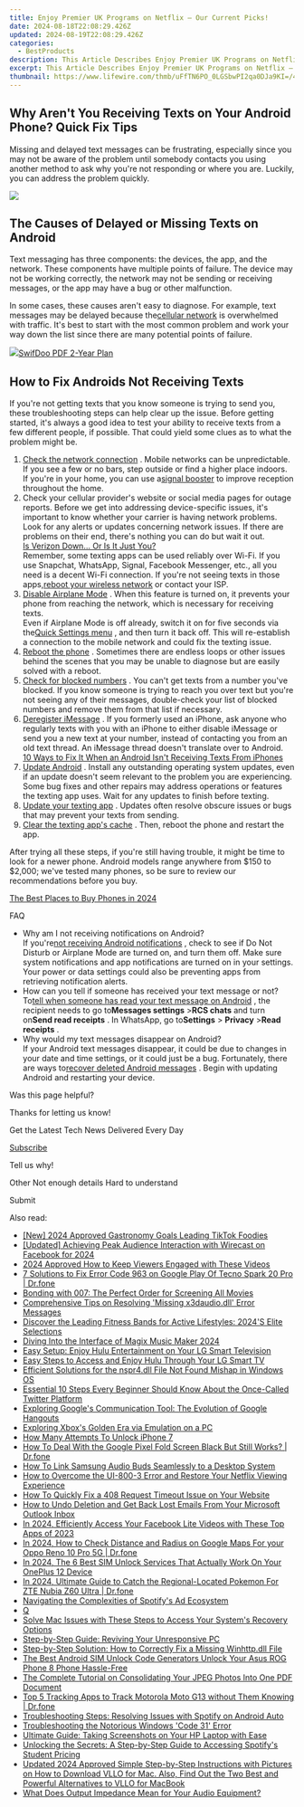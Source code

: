 ```yaml
---
title: Enjoy Premier UK Programs on Netflix – Our Current Picks!
date: 2024-08-18T22:08:29.426Z
updated: 2024-08-19T22:08:29.426Z
categories:
  - BestProducts
description: This Article Describes Enjoy Premier UK Programs on Netflix – Our Current Picks!
excerpt: This Article Describes Enjoy Premier UK Programs on Netflix – Our Current Picks!
thumbnail: https://www.lifewire.com/thmb/uFfTN6PO_0LGSbwPI2qa0DJa9KI=/400x300/filters:no_upscale():max_bytes(150000):strip_icc():format(webp)/british-baking-show-14aa4023f7c141d3b75a78a6ce508d97.jpg
---
```


## Why Aren't You Receiving Texts on Your Android Phone? Quick Fix Tips
 Missing and delayed text messages can be frustrating, especially since you may not be aware of the problem until somebody contacts you using another method to ask why you're not responding or where you are. Luckily, you can address the problem quickly.

<!-- affiliate ads begin -->
<a href="https://store.nero.com/order/checkout.php?PRODS=22889392&QTY=1&AFFILIATE=108875&CART=1"><img src="http://webstatic.nero.com/nero2015-com-wAssets/img/affiliate/media/banner728-90eng.jpg" border="0"></a>
<!-- affiliate ads end -->
## The Causes of Delayed or Missing Texts on Android

 Text messaging has three components: the devices, the app, and the network. These components have multiple points of failure. The device may not be working correctly, the network may not be sending or receiving messages, or the app may have a bug or other malfunction.

 In some cases, these causes aren't easy to diagnose. For example, text messages may be delayed because the[cellular network](https://www.lifewire.com/how-does-a-mobile-network-work-2373338) is overwhelmed with traffic. It's best to start with the most common problem and work your way down the list since there are many potential points of failure.

<!-- affiliate ads begin -->
<a href="https://purchase.swifdoo.com/order/checkout.php?PRODS=40002580&QTY=1&AFFILIATE=108875&CART=1"><img src="https://secure.avangate.com/images/merchant/8b932759a5a04ddb34bf79e3f9072e4b/products/3_Product%20box%20white-1024x1024.png" border="0">SwifDoo PDF 2-Year Plan</a>
<!-- affiliate ads end -->
## How to Fix Androids Not Receiving Texts

 If you're not getting texts that you know someone is trying to send you, these troubleshooting steps can help clear up the issue. Before getting started, it's always a good idea to test your ability to receive texts from a few different people, if possible. That could yield some clues as to what the problem might be.

1. [Check the network connection](https://www.lifewire.com/check-network-connection-status-of-wireless-devices-818268) . Mobile networks can be unpredictable. If you see a few or no bars, step outside or find a higher place indoors. If you're in your home, you can use a[signal booster](https://www.lifewire.com/cell-phone-signal-boosters-4148146) to improve reception throughout the home.
2. Check your cellular provider's website or social media pages for outage reports. Before we get into addressing device-specific issues, it's important to know whether your carrier is having network problems.  
 Look for any alerts or updates concerning network issues. If there are problems on their end, there's nothing you can do but wait it out.  
[Is Verizon Down... Or Is It Just You?](https://www.lifewire.com/is-verizon-down-or-is-it-just-you-5069423)  
 Remember, some texting apps can be used reliably over Wi-Fi. If you use Snapchat, WhatsApp, Signal, Facebook Messenger, etc., all you need is a decent Wi-Fi connection. If you're not seeing texts in those apps,[reboot your wireless network](https://www.lifewire.com/how-to-properly-restart-a-router-modem-2624570) or contact your ISP.
3. [Disable Airplane Mode](https://www.lifewire.com/turn-airplane-mode-on-or-off-on-android-5212172) . When this feature is turned on, it prevents your phone from reaching the network, which is necessary for receiving texts.  
 Even if Airplane Mode is off already, switch it on for five seconds via the[Quick Settings menu](https://www.lifewire.com/quick-settings-menu-android-4121299) , and then turn it back off. This will re-establish a connection to the mobile network and could fix the texting issue.
4. [Reboot the phone](https://www.lifewire.com/reboot-android-smartphone-or-tablet-4127180) . Sometimes there are endless loops or other issues behind the scenes that you may be unable to diagnose but are easily solved with a reboot.
5. [Check for blocked numbers](https://www.lifewire.com/how-to-unblock-a-number-android-phone-4161082) . You can't get texts from a number you've blocked. If you know someone is trying to reach you over text but you're not seeing any of their messages, double-check your list of blocked numbers and remove them from that list if necessary.
6. [Deregister iMessage](https://www.lifewire.com/fix-the-imessage-android-bug-with-this-free-tool-1999583) . If you formerly used an iPhone, ask anyone who regularly texts with you with an iPhone to either disable iMessage or send you a new text at your number, instead of contacting you from an old text thread. An iMessage thread doesn't translate over to Android.  
[10 Ways to Fix It When an Android Isn't Receiving Texts From iPhones](https://www.lifewire.com/fix-android-not-receiving-texts-from-iphone-7105489)
7. [Update Android](https://www.lifewire.com/update-your-android-os-121662) . Install any outstanding operating system updates, even if an update doesn't seem relevant to the problem you are experiencing. Some bug fixes and other repairs may address operations or features the texting app uses. Wait for any updates to finish before texting.
8. [Update your texting app](https://www.lifewire.com/update-apps-on-android-7106106) . Updates often resolve obscure issues or bugs that may prevent your texts from sending.
9. [Clear the texting app's cache](https://www.lifewire.com/clear-cache-android-4157780) . Then, reboot the phone and restart the app.

 After trying all these steps, if you're still having trouble, it might be time to look for a newer phone. Android models range anywhere from $150 to $2,000; we've tested many phones, so be sure to review our recommendations before you buy.  

[The Best Places to Buy Phones in 2024](https://www.lifewire.com/best-places-to-buy-cell-phones-580000)

 FAQ

* Why am I not receiving notifications on Android?  
 If you're[not receiving Android notifications](https://www.lifewire.com/how-to-fix-it-when-notifications-are-not-showing-up-on-android-5191032) , check to see if Do Not Disturb or Airplane Mode are turned on, and turn them off. Make sure system notifications and app notifications are turned on in your settings. Your power or data settings could also be preventing apps from retrieving notification alerts.
* How can you tell if someone has received your text message or not?  
 To[tell when someone has read your text message on Android](https://www.lifewire.com/read-my-text-message-4148206) , the recipient needs to go to**Messages settings** \>**RCS chats** and turn on**Send read receipts** . In WhatsApp, go to**Settings** \> **Privacy** \>**Read receipts** .
* Why would my text messages disappear on Android?  
 If your Android text messages disappear, it could be due to changes in your date and time settings, or it could just be a bug. Fortunately, there are ways to[recover deleted Android messages](https://www.lifewire.com/recover-deleted-texts-on-android-4174108) . Begin with updating Android and restarting your device.

Was this page helpful?

Thanks for letting us know!

 Get the Latest Tech News Delivered Every Day

[Subscribe](https://www.lifewire.com/#)

Tell us why!

 Other  Not enough details  Hard to understand

 Submit

<ins class="adsbygoogle"
     style="display:block"
     data-ad-format="autorelaxed"
     data-ad-client="ca-pub-7571918770474297"
     data-ad-slot="1223367746"></ins>



<ins class="adsbygoogle"
     style="display:block"
     data-ad-client="ca-pub-7571918770474297"
     data-ad-slot="8358498916"
     data-ad-format="auto"
     data-full-width-responsive="true"></ins>

<span class="atpl-alsoreadstyle">Also read:</span>
<div><ul>
<li><a href="https://tiktok-video-recordings.techidaily.com/new-2024-approved-gastronomy-goals-leading-tiktok-foodies/"><u>[New] 2024 Approved  Gastronomy Goals  Leading TikTok Foodies</u></a></li>
<li><a href="https://facebook-video-recording.techidaily.com/updated-achieving-peak-audience-interaction-with-wirecast-on-facebook-for-2024/"><u>[Updated] Achieving Peak Audience Interaction with Wirecast on Facebook for 2024</u></a></li>
<li><a href="https://some-knowledge.techidaily.com/2024-approved-how-to-keep-viewers-engaged-with-these-videos/"><u>2024 Approved  How to Keep Viewers Engaged with These Videos</u></a></li>
<li><a href="https://howto.techidaily.com/7-solutions-to-fix-error-code-963-on-google-play-of-tecno-spark-20-pro-drfone-by-drfone-fix-android-problems-fix-android-problems/"><u>7 Solutions to Fix Error Code 963 on Google Play Of Tecno Spark 20 Pro | Dr.fone</u></a></li>
<li><a href="https://techtrends.techidaily.com/bonding-with-007-the-perfect-order-for-screening-all-movies/"><u>Bonding with 007: The Perfect Order for Screening All Movies</u></a></li>
<li><a href="https://techtrends.techidaily.com/comprehensive-tips-on-resolving-missing-x3daudiodll-error-messages/"><u>Comprehensive Tips on Resolving 'Missing x3daudio.dll' Error Messages</u></a></li>
<li><a href="https://buynow-marvelous.techidaily.com/discover-the-leading-fitness-bands-for-active-lifestyles-2024s-elite-selections/"><u>Discover the Leading Fitness Bands for Active Lifestyles: 2024'S Elite Selections</u></a></li>
<li><a href="https://extra-information.techidaily.com/diving-into-the-interface-of-magix-music-maker-2024/"><u>Diving Into the Interface of Magix Music Maker 2024</u></a></li>
<li><a href="https://techtrends.techidaily.com/easy-setup-enjoy-hulu-entertainment-on-your-lg-smart-television/"><u>Easy Setup: Enjoy Hulu Entertainment on Your LG Smart Television</u></a></li>
<li><a href="https://techtrends.techidaily.com/easy-steps-to-access-and-enjoy-hulu-through-your-lg-smart-tv/"><u>Easy Steps to Access and Enjoy Hulu Through Your LG Smart TV</u></a></li>
<li><a href="https://techtrends.techidaily.com/efficient-solutions-for-the-nspr4dll-file-not-found-mishap-in-windows-os/"><u>Efficient Solutions for the nspr4.dll File Not Found Mishap in Windows OS</u></a></li>
<li><a href="https://techtrends.techidaily.com/essential-10-steps-every-beginner-should-know-about-the-once-called-twitter-platform/"><u>Essential 10 Steps Every Beginner Should Know About the Once-Called Twitter Platform</u></a></li>
<li><a href="https://techtrends.techidaily.com/exploring-googles-communication-tool-the-evolution-of-google-hangouts/"><u>Exploring Google's Communication Tool: The Evolution of Google Hangouts</u></a></li>
<li><a href="https://games-able.techidaily.com/exploring-xboxs-golden-era-via-emulation-on-a-pc/"><u>Exploring Xbox's Golden Era via Emulation on a PC</u></a></li>
<li><a href="https://ios-unlock.techidaily.com/how-many-attempts-to-unlock-iphone-7-by-drfone-ios/"><u>How Many Attempts To Unlock iPhone 7</u></a></li>
<li><a href="https://change-location.techidaily.com/how-to-deal-with-the-google-pixel-fold-screen-black-but-still-works-drfone-by-drfone-fix-android-problems-fix-android-problems/"><u>How To Deal With the Google Pixel Fold Screen Black But Still Works? | Dr.fone</u></a></li>
<li><a href="https://techtrends.techidaily.com/how-to-link-samsung-audio-buds-seamlessly-to-a-desktop-system/"><u>How To Link Samsung Audio Buds Seamlessly to a Desktop System</u></a></li>
<li><a href="https://techtrends.techidaily.com/how-to-overcome-the-ui-800-3-error-and-restore-your-netflix-viewing-experience/"><u>How to Overcome the UI-800-3 Error and Restore Your Netflix Viewing Experience</u></a></li>
<li><a href="https://techtrends.techidaily.com/how-to-quickly-fix-a-408-request-timeout-issue-on-your-website/"><u>How To Quickly Fix a 408 Request Timeout Issue on Your Website</u></a></li>
<li><a href="https://techtrends.techidaily.com/1722896377922-how-to-undo-deletion-and-get-back-lost-emails-from-your-microsoft-outlook-inbox/"><u>How to Undo Deletion and Get Back Lost Emails From Your Microsoft Outlook Inbox</u></a></li>
<li><a href="https://facebook-video-content.techidaily.com/in-2024-efficiently-access-your-facebook-lite-videos-with-these-top-apps-of-2023/"><u>In 2024, Efficiently Access Your Facebook Lite Videos with These Top Apps of 2023</u></a></li>
<li><a href="https://android-location-track.techidaily.com/in-2024-how-to-check-distance-and-radius-on-google-maps-for-your-oppo-reno-10-pro-5g-drfone-by-drfone-virtual-android/"><u>In 2024, How to Check Distance and Radius on Google Maps For your Oppo Reno 10 Pro 5G | Dr.fone</u></a></li>
<li><a href="https://sim-unlock.techidaily.com/in-2024-the-6-best-sim-unlock-services-that-actually-work-on-your-oneplus-12-device-by-drfone-android/"><u>In 2024, The 6 Best SIM Unlock Services That Actually Work On Your OnePlus 12 Device</u></a></li>
<li><a href="https://android-pokemon-go.techidaily.com/in-2024-ultimate-guide-to-catch-the-regional-located-pokemon-for-zte-nubia-z60-ultra-drfone-by-drfone-virtual-android/"><u>In 2024, Ultimate Guide to Catch the Regional-Located Pokemon For ZTE Nubia Z60 Ultra | Dr.fone</u></a></li>
<li><a href="https://extra-resources.techidaily.com/navigating-the-complexities-of-spotifys-ad-ecosystem/"><u>Navigating the Complexities of Spotify's Ad Ecosystem</u></a></li>
<li><a href="https://techtrends.techidaily.com/q/"><u>Q</u></a></li>
<li><a href="https://techtrends.techidaily.com/solve-mac-issues-with-these-steps-to-access-your-systems-recovery-options/"><u>Solve Mac Issues with These Steps to Access Your System's Recovery Options</u></a></li>
<li><a href="https://techtrends.techidaily.com/step-by-step-guide-reviving-your-unresponsive-pc/"><u>Step-by-Step Guide: Reviving Your Unresponsive PC</u></a></li>
<li><a href="https://techtrends.techidaily.com/step-by-step-solution-how-to-correctly-fix-a-missing-winhttpdll-file/"><u>Step-by-Step Solution: How to Correctly Fix a Missing Winhttp.dll File</u></a></li>
<li><a href="https://sim-unlock.techidaily.com/the-best-android-sim-unlock-code-generators-unlock-your-asus-rog-phone-8-phone-hassle-free-by-drfone-android/"><u>The Best Android SIM Unlock Code Generators Unlock Your Asus ROG Phone 8 Phone Hassle-Free</u></a></li>
<li><a href="https://techtrends.techidaily.com/the-complete-tutorial-on-consolidating-your-jpeg-photos-into-one-pdf-document/"><u>The Complete Tutorial on Consolidating Your JPEG Photos Into One PDF Document</u></a></li>
<li><a href="https://android-location-track.techidaily.com/top-5-tracking-apps-to-track-motorola-moto-g13-without-them-knowing-drfone-by-drfone-virtual-android/"><u>Top 5 Tracking Apps to Track Motorola Moto G13 without Them Knowing | Dr.fone</u></a></li>
<li><a href="https://techtrends.techidaily.com/troubleshooting-steps-resolving-issues-with-spotify-on-android-auto/"><u>Troubleshooting Steps: Resolving Issues with Spotify on Android Auto</u></a></li>
<li><a href="https://techtrends.techidaily.com/troubleshooting-the-notorious-windows-code-31-error/"><u>Troubleshooting the Notorious Windows 'Code 31' Error</u></a></li>
<li><a href="https://techtrends.techidaily.com/ultimate-guide-taking-screenshots-on-your-hp-laptop-with-ease/"><u>Ultimate Guide: Taking Screenshots on Your HP Laptop with Ease</u></a></li>
<li><a href="https://techtrends.techidaily.com/unlocking-the-secrets-a-step-by-step-guide-to-accessing-spotifys-student-pricing/"><u>Unlocking the Secrets: A Step-by-Step Guide to Accessing Spotify's Student Pricing</u></a></li>
<li><a href="https://smart-video-editing.techidaily.com/updated-2024-approved-simple-step-by-step-instructions-with-pictures-on-how-to-download-vllo-for-mac-also-find-out-the-two-best-and-powerful-alternatives-to/"><u>Updated 2024 Approved Simple Step-by-Step Instructions with Pictures on How to Download VLLO for Mac. Also, Find Out the Two Best and Powerful Alternatives to VLLO for MacBook</u></a></li>
<li><a href="https://techtrends.techidaily.com/what-does-output-impedance-mean-for-your-audio-equipment/"><u>What Does Output Impedance Mean for Your Audio Equipment?</u></a></li>
</ul></div>
